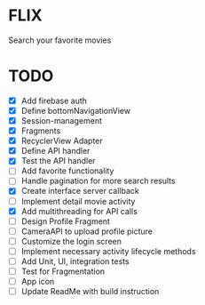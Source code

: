 # FLIX

Search your favorite movies

# TODO

- [x] Add firebase auth
- [x] Define bottomNavigationView
- [x] Session-management
- [x] Fragments
- [x] RecyclerView Adapter
- [x] Define API handler
- [x] Test the API handler
- [ ] Add favorite functionality
- [ ] Handle pagination for more search results
- [x] Create interface server callback
- [ ] Implement detail movie activity
- [x] Add multithreading for API calls
- [ ] Design Profile Fragment
- [ ] CameraAPI to upload profile picture
- [ ] Customize the login screen
- [ ] Implement necessary activity lifecycle methods
- [ ] Add Unit, UI, integration tests
- [ ] Test for Fragmentation
- [ ] App icon
- [ ] Update ReadMe with build instruction

